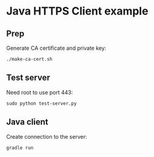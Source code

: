 # Java HTTPS Client example

## Prep

Generate CA certificate and private key:

```
./make-ca-cert.sh
```

## Test server

Need root to use port 443:

```
sudo python test-server.py
```

## Java client

Create connection to the server:

```
gradle run
```
